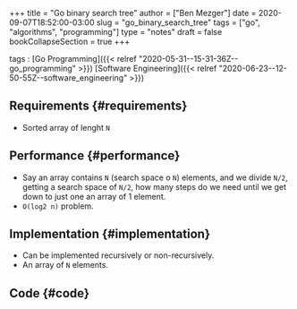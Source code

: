 +++
title = "Go binary search tree"
author = ["Ben Mezger"]
date = 2020-09-07T18:52:00-03:00
slug = "go_binary_search_tree"
tags = ["go", "algorithms", "programming"]
type = "notes"
draft = false
bookCollapseSection = true
+++

tags
: [Go Programming]({{< relref "2020-05-31--15-31-36Z--go_programming" >}}) [Software Engineering]({{< relref "2020-06-23--12-50-55Z--software_engineering" >}})

## Requirements {#requirements}

- Sorted array of lenght `N`

## Performance {#performance}

- Say an array contains `N` (search space o `N`) elements, and we divide `N/2`,
  getting a search space of `N/2`, how many steps do we need until we get down
  to just one an array of 1 element.
- `O(log2 n)` problem.

## Implementation {#implementation}

- Can be implemented recursively or non-recursively.
- An array of `N` elements.

## Code {#code}

```go

```
